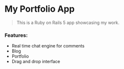 # My Portfolio App

> This is a Ruby on Rails 5 app showcasing my work.

### Features:

- Real time chat engine for comments
- Blog
- Portfolio
- Drag and drop interface
